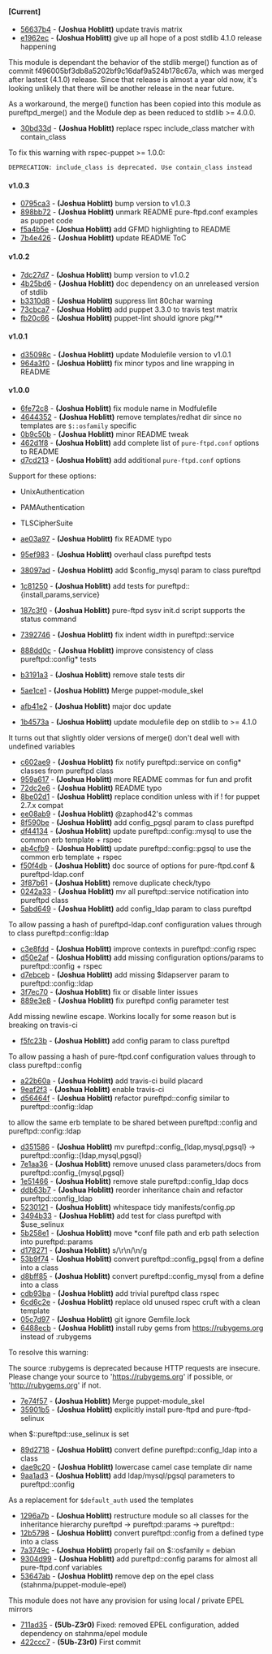 
#### [Current]
 * [56637b4](../../commit/56637b4) - __(Joshua Hoblitt)__ update travis matrix
 * [e1962ec](../../commit/e1962ec) - __(Joshua Hoblitt)__ give up all hope of a post stdlib 4.1.0 release happening

This module is dependant the behavior of the stdlib merge() function as
of commit f496005bf3db8a5202bf9c16daf9a524b178c67a, which was merged
after lastest (4.1.0) release.  Since that release is almost a year old
now, it's looking unlikely that there will be another release in the
near future.

As a workaround, the merge() function has been copied into this module as
pureftpd_merge() and the Module dep as been reduced to stdlib >= 4.0.0.

 * [30bd33d](../../commit/30bd33d) - __(Joshua Hoblitt)__ replace rspec include_class matcher with contain_class

To fix this warning with rspec-puppet >= 1.0.0:

    DEPRECATION: include_class is deprecated. Use contain_class instead

#### v1.0.3
 * [0795ca3](../../commit/0795ca3) - __(Joshua Hoblitt)__ bump version to v1.0.3
 * [898bb72](../../commit/898bb72) - __(Joshua Hoblitt)__ unmark README pure-ftpd.conf examples as puppet code
 * [f5a4b5e](../../commit/f5a4b5e) - __(Joshua Hoblitt)__ add GFMD highlighting to README
 * [7b4e426](../../commit/7b4e426) - __(Joshua Hoblitt)__ update README ToC

#### v1.0.2
 * [7dc27d7](../../commit/7dc27d7) - __(Joshua Hoblitt)__ bump version to v1.0.2
 * [4b25bd6](../../commit/4b25bd6) - __(Joshua Hoblitt)__ doc dependency on an unreleased version of stdlib
 * [b3310d8](../../commit/b3310d8) - __(Joshua Hoblitt)__ suppress lint 80char warning
 * [73cbca7](../../commit/73cbca7) - __(Joshua Hoblitt)__ add puppet 3.3.0 to travis test matrix
 * [fb20c66](../../commit/fb20c66) - __(Joshua Hoblitt)__ puppet-lint should ignore pkg/**

#### v1.0.1
 * [d35098c](../../commit/d35098c) - __(Joshua Hoblitt)__ update Modulefile version to v1.0.1
 * [964a3f0](../../commit/964a3f0) - __(Joshua Hoblitt)__ fix minor typos and line wrapping in README

#### v1.0.0
 * [6fe72c8](../../commit/6fe72c8) - __(Joshua Hoblitt)__ fix module name in Modfulefile
 * [4644352](../../commit/4644352) - __(Joshua Hoblitt)__ remove templates/redhat dir since no templates are `$::osfamily` specific
 * [0b9c50b](../../commit/0b9c50b) - __(Joshua Hoblitt)__ minor README tweak
 * [462d1f8](../../commit/462d1f8) - __(Joshua Hoblitt)__ add complete list of `pure-ftpd.conf` options to README
 * [d7cd213](../../commit/d7cd213) - __(Joshua Hoblitt)__ add additional `pure-ftpd.conf` options

Support for these options:
 * UnixAuthentication
 * PAMAuthentication
 * TLSCipherSuite

 * [ae03a97](../../commit/ae03a97) - __(Joshua Hoblitt)__ fix README typo
 * [95ef983](../../commit/95ef983) - __(Joshua Hoblitt)__ overhaul class pureftpd tests
 * [38097ad](../../commit/38097ad) - __(Joshua Hoblitt)__ add $config_mysql param to class pureftpd
 * [1c81250](../../commit/1c81250) - __(Joshua Hoblitt)__ add tests for pureftpd::{install,params,service}
 * [187c3f0](../../commit/187c3f0) - __(Joshua Hoblitt)__ pure-ftpd sysv init.d script supports the status command
 * [7392746](../../commit/7392746) - __(Joshua Hoblitt)__ fix indent width in pureftpd::service
 * [888dd0c](../../commit/888dd0c) - __(Joshua Hoblitt)__ improve consistency of class pureftpd::config* tests
 * [b3191a3](../../commit/b3191a3) - __(Joshua Hoblitt)__ remove stale tests dir
 * [5ae1ce1](../../commit/5ae1ce1) - __(Joshua Hoblitt)__ Merge puppet-module_skel
 * [afb41e2](../../commit/afb41e2) - __(Joshua Hoblitt)__ major doc update
 * [1b4573a](../../commit/1b4573a) - __(Joshua Hoblitt)__ update modulefile dep on stdlib to >= 4.1.0

It turns out that slightly older versions of merge() don't deal well
with undefined variables

 * [c602ae9](../../commit/c602ae9) - __(Joshua Hoblitt)__ fix notify pureftpd::service on config* classes from pureftpd class
 * [959a617](../../commit/959a617) - __(Joshua Hoblitt)__ more README commas for fun and profit
 * [72dc2e6](../../commit/72dc2e6) - __(Joshua Hoblitt)__ README typo
 * [8be02d1](../../commit/8be02d1) - __(Joshua Hoblitt)__ replace condition unless with if ! for puppet 2.7.x compat
 * [ee08ab9](../../commit/ee08ab9) - __(Joshua Hoblitt)__ @zaphod42's commas
 * [8f590be](../../commit/8f590be) - __(Joshua Hoblitt)__ add config_pgsql param to class pureftpd
 * [df44134](../../commit/df44134) - __(Joshua Hoblitt)__ update pureftpd::config::mysql to use the common erb template + rspec
 * [ab4cfb9](../../commit/ab4cfb9) - __(Joshua Hoblitt)__ update pureftpd::config::pgsql to use the common erb template + rspec
 * [f50f4db](../../commit/f50f4db) - __(Joshua Hoblitt)__ doc source of options for pure-ftpd.conf & pureftpd-ldap.conf
 * [3f87b61](../../commit/3f87b61) - __(Joshua Hoblitt)__ remove duplicate check/typo
 * [0242a33](../../commit/0242a33) - __(Joshua Hoblitt)__ mv all pureftpd::service notification into pureftpd class
 * [5abd649](../../commit/5abd649) - __(Joshua Hoblitt)__ add config_ldap param to class pureftpd

To allow passing a hash of pureftpd-ldap.conf configuration values
through to class pureftpd::config::ldap

 * [c3e8fdd](../../commit/c3e8fdd) - __(Joshua Hoblitt)__ improve contexts in pureftpd::config rspec
 * [d50e2af](../../commit/d50e2af) - __(Joshua Hoblitt)__ add missing configuration options/params to pureftpd::config + rspec
 * [d7ebceb](../../commit/d7ebceb) - __(Joshua Hoblitt)__ add missing $ldapserver param to pureftpd::config::ldap
 * [3f7ec70](../../commit/3f7ec70) - __(Joshua Hoblitt)__ fix or disable linter issues
 * [889e3e8](../../commit/889e3e8) - __(Joshua Hoblitt)__ fix pureftpd config parameter test

Add missing newline escape.  Workins locally for some reason but is breaking on
travis-ci

 * [f5fc23b](../../commit/f5fc23b) - __(Joshua Hoblitt)__ add config param to class pureftpd

To allow passing a hash of pure-ftpd.conf configuration values through to class
pureftpd::config

 * [a22b60a](../../commit/a22b60a) - __(Joshua Hoblitt)__ add travis-ci build placard
 * [9eaf2f3](../../commit/9eaf2f3) - __(Joshua Hoblitt)__ enable travis-ci
 * [d56464f](../../commit/d56464f) - __(Joshua Hoblitt)__ refactor pureftpd::config similar to pureftpd::config::ldap

to allow the same erb template to be shared between pureftpd::config and
pureftpd::config::ldap

 * [d351586](../../commit/d351586) - __(Joshua Hoblitt)__ mv pureftpd::config_{ldap,mysql,pgsql} -> pureftpd::config::{ldap,mysql,pgsql}
 * [7e1aa36](../../commit/7e1aa36) - __(Joshua Hoblitt)__ remove unused class parameters/docs from pureftpd::config_{mysql,pgsql}
 * [1e51466](../../commit/1e51466) - __(Joshua Hoblitt)__ remove stale pureftpd::config_ldap docs
 * [ddb63b7](../../commit/ddb63b7) - __(Joshua Hoblitt)__ reorder inheritance chain and refactor pureftpd::config_ldap
 * [5230121](../../commit/5230121) - __(Joshua Hoblitt)__ whitespace tidy manifests/config.pp
 * [3494b33](../../commit/3494b33) - __(Joshua Hoblitt)__ add test for class pureftpd with $use_selinux
 * [5b258e1](../../commit/5b258e1) - __(Joshua Hoblitt)__ move *conf file path and erb path selection into pureftpd::params
 * [d178271](../../commit/d178271) - __(Joshua Hoblitt)__ s/\r\n/\n/g
 * [53b9f74](../../commit/53b9f74) - __(Joshua Hoblitt)__ convert pureftpd::config_pgsql from a define into a class
 * [d8bff85](../../commit/d8bff85) - __(Joshua Hoblitt)__ convert pureftpd::config_mysql from a define into a class
 * [cdb93ba](../../commit/cdb93ba) - __(Joshua Hoblitt)__ add trivial pureftpd class rspec
 * [6cd6c2e](../../commit/6cd6c2e) - __(Joshua Hoblitt)__ replace old unused rspec cruft with a clean template
 * [05c7d97](../../commit/05c7d97) - __(Joshua Hoblitt)__ git ignore Gemfile.lock
 * [6488ecb](../../commit/6488ecb) - __(Joshua Hoblitt)__ install ruby gems from https://rubygems.org instead of :rubygems

To resolve this warning:

   The source :rubygems is deprecated because HTTP requests are insecure.
   Please change your source to 'https://rubygems.org' if possible, or
   'http://rubygems.org' if not.

 * [7e74f57](../../commit/7e74f57) - __(Joshua Hoblitt)__ Merge puppet-module_skel
 * [35901b5](../../commit/35901b5) - __(Joshua Hoblitt)__ explicitly install pure-ftpd and pure-ftpd-selinux

when $::pureftpd::use_selinux is set

 * [89d2718](../../commit/89d2718) - __(Joshua Hoblitt)__ convert define pureftpd::config_ldap into a class
 * [dae9c20](../../commit/dae9c20) - __(Joshua Hoblitt)__ lowercase camel case template dir name
 * [9aa1ad3](../../commit/9aa1ad3) - __(Joshua Hoblitt)__ add ldap/mysql/pgsql parameters to pureftpd::config

As a replacement for `$default_auth` used the templates

 * [1296a7b](../../commit/1296a7b) - __(Joshua Hoblitt)__ restructure module so all classes for the inheritance hierarchy pureftpd -> pureftpd::params -> pureftpd::<foo>
 * [12b5798](../../commit/12b5798) - __(Joshua Hoblitt)__ convert pureftpd::config from a defined type into a class
 * [7a3749c](../../commit/7a3749c) - __(Joshua Hoblitt)__ properly fail on $::osfamily = debian
 * [9304d99](../../commit/9304d99) - __(Joshua Hoblitt)__ add pureftpd::config params for almost all pure-ftpd.conf variables
 * [53647ab](../../commit/53647ab) - __(Joshua Hoblitt)__ remove dep on the epel class (stahnma/puppet-module-epel)

This module does not have any provision for using local / private EPEL mirrors

 * [711ad35](../../commit/711ad35) - __(5Ub-Z3r0)__ Fixed: removed EPEL configuration, added dependency on stahnma/epel module
 * [422ccc7](../../commit/422ccc7) - __(5Ub-Z3r0)__ First commit

